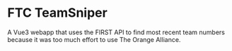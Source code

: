 # FTC TeamSniper

A Vue3 webapp that uses the FIRST API to find most recent team numbers because it was too much effort to use The Orange Alliance.
